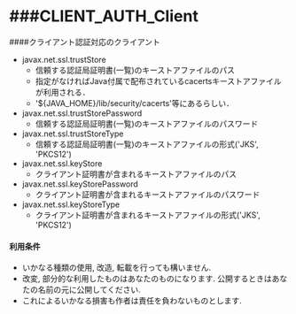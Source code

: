 ###CLIENT_AUTH_Client
==================
####クライアント認証対応のクライアント

* javax.net.ssl.trustStore
  * 信頼する認証局証明書(一覧)のキーストアファイルのパス
  * 指定がなければJava付属で配布されているcacertsキーストアファイルが利用される．
  * '${JAVA_HOME}/lib/security/cacerts'等にあるらしい．
* javax.net.ssl.trustStorePassword
  * 信頼する認証局証明書(一覧)のキーストアファイルのパスワード
* javax.net.ssl.trustStoreType
  * 信頼する認証局証明書(一覧)のキーストアファイルの形式('JKS', 'PKCS12')
* javax.net.ssl.keyStore
  * クライアント証明書が含まれるキーストアファイルのパス
* javax.net.ssl.keyStorePassword
  * クライアント証明書が含まれるキーストアファイルのパスワード
* javax.net.ssl.keyStoreType
  * クライアント証明書が含まれるキーストアファイルの形式('JKS', 'PKCS12')

#### 利用条件

* いかなる種類の使用, 改造, 転載を行っても構いません.
* 改変, 部分的な利用したものはあなたのものになります. 公開するときはあなたの名前の元に公開してください.
* これによるいかなる損害も作者は責任を負わないものとします.
